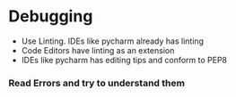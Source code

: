 # Debugging

* Use Linting. IDEs like pycharm already has linting
* Code Editors have linting as an extension
* IDEs like pycharm has editing tips and conform to PEP8

### Read Errors and try to understand them
